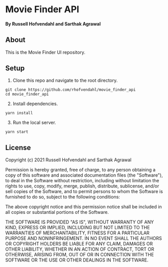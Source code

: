 # Movie Finder API

#### By Russell Hofvendahl and Sarthak Agrawal

## About
This is the Movie Finder UI repository.

## Setup
1. Clone this repo and navigate to the root directory.
```
git clone https://github.com/rhofvendahl/movie_finder_api
cd movie_finder_api
```

2. Install dependencies.
```
yarn install
```

3. Run the local server.
```
yarn start
```

## License

Copyright (c) 2021 Russell Hofvendahl and Sarthak Agrawal

Permission is hereby granted, free of charge, to any person obtaining a copy of this software and associated documentation files (the "Software"), to deal in the Software without restriction, including without limitation the rights to use, copy, modify, merge, publish, distribute, sublicense, and/or sell copies of the Software, and to permit persons to whom the Software is furnished to do so, subject to the following conditions:

The above copyright notice and this permission notice shall be included in all copies or substantial portions of the Software.

THE SOFTWARE IS PROVIDED "AS IS", WITHOUT WARRANTY OF ANY KIND, EXPRESS OR IMPLIED, INCLUDING BUT NOT LIMITED TO THE WARRANTIES OF MERCHANTABILITY, FITNESS FOR A PARTICULAR PURPOSE AND NONINFRINGEMENT. IN NO EVENT SHALL THE AUTHORS OR COPYRIGHT HOLDERS BE LIABLE FOR ANY CLAIM, DAMAGES OR OTHER LIABILITY, WHETHER IN AN ACTION OF CONTRACT, TORT OR OTHERWISE, ARISING FROM, OUT OF OR IN CONNECTION WITH THE SOFTWARE OR THE USE OR OTHER DEALINGS IN THE SOFTWARE.
